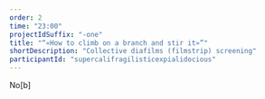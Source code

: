 ```yaml
---
order: 2
time: "23:00"
projectIdSuffix: "-one"
title: "“«How to climb on a branch and stir it»”"
shortDescription: "Collective diafilms (filmstrip) screening"
participantId: "supercalifragilisticexpialidocious"
---
```


No[b]

